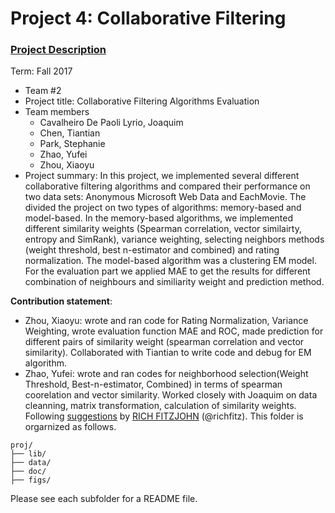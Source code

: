 # Project 4: Collaborative Filtering

### [Project Description](doc/project4_desc.md)

Term: Fall 2017

+ Team #2
+ Project title: Collaborative Filtering Algorithms Evaluation
+ Team members
	+ Cavalheiro De Paoli Lyrio, Joaquim
    + Chen, Tiantian
    + Park, Stephanie
    + Zhao, Yufei
    + Zhou, Xiaoyu
+ Project summary: In this project, we implemented several different collaborative filtering algorithms and compared their performance on two data sets: Anonymous Microsoft Web Data and EachMovie. The divided the project on two types of algorithms: memory-based and model-based. In the memory-based algorithms, we implemented different similarity weights (Spearman correlation, vector similairty, entropy and SimRank), variance weighting, selecting neighbors methods (weight threshold, best n-estimator and combined) and rating normalization. The model-based algorithm was a clustering EM model. For the evaluation part we applied MAE to get the results for different combination of neighbours and similiarity weight and prediction method.

	
**Contribution statement**: 
+ Zhou, Xiaoyu: wrote and ran code for Rating Normalization, Variance Weighting, wrote evaluation function MAE and ROC, made prediction for different pairs of similarity weight (spearman correlation and vector similarity). Collaborated with Tiantian to write code and debug for EM algorithm.
+ Zhao, Yufei: wrote and ran codes for neighborhood selection(Weight Threshold, Best-n-estimator, Combined) in terms of spearman coorelation and vector similarity. Worked closely with Joaquim on data cleanning, matrix transformation, calculation of similarity weights.
Following [suggestions](http://nicercode.github.io/blog/2013-04-05-projects/) by [RICH FITZJOHN](http://nicercode.github.io/about/#Team) (@richfitz). This folder is orgarnized as follows.

```
proj/
├── lib/
├── data/
├── doc/
├── figs/
```

Please see each subfolder for a README file.
